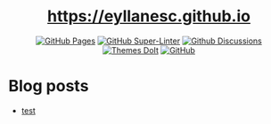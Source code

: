 <!-- markdownlint-disable -->
<div align="center">
<!-- markdownlint-restore -->

# https://eyllanesc.github.io



[![GitHub Pages](https://github.com/eyllanesc/eyllanesc.github.io/actions/workflows/gh-pages.yml/badge.svg)](https://github.com/eyllanesc/eyllanesc.github.io/actions/workflows/gh-pages.yml)
[![GitHub Super-Linter](https://github.com/eyllanesc/eyllanesc.github.io/workflows/Lint%20Code%20Base/badge.svg)](https://github.com/marketplace/actions/super-linter)
[![Github Discussions](https://img.shields.io/badge/Github-Discussions-4fb999.svg?style=flat-square)](https://github.com/eyllanesc/eyllanesc.github.io/discussions)
[![Themes DoIt](https://img.shields.io/badge/Hugo%20Themes-%40DoIt-blue?style=flat-square)](https://github.com/HEIGE-PCloud/DoIt)
[![GitHub](https://img.shields.io/github/license/eyllanesc/eyllanesc.github.io?style=flat-square)](https://github.com/eyllanesc/eyllanesc.github.io/blob/main/LICENSE)

<!-- markdownlint-disable -->
</div>
<!-- markdownlint-restore -->

# Blog posts

<!-- BLOG-POST-LIST:START -->
- [test](https://eyllanesc.github.io/test/)
<!-- BLOG-POST-LIST:END -->
